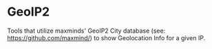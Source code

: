 # GeoIP2
Tools that utilize maxminds' GeoIP2 City database (see: https://github.com/maxmind/) to show Geolocation Info for a given IP.
